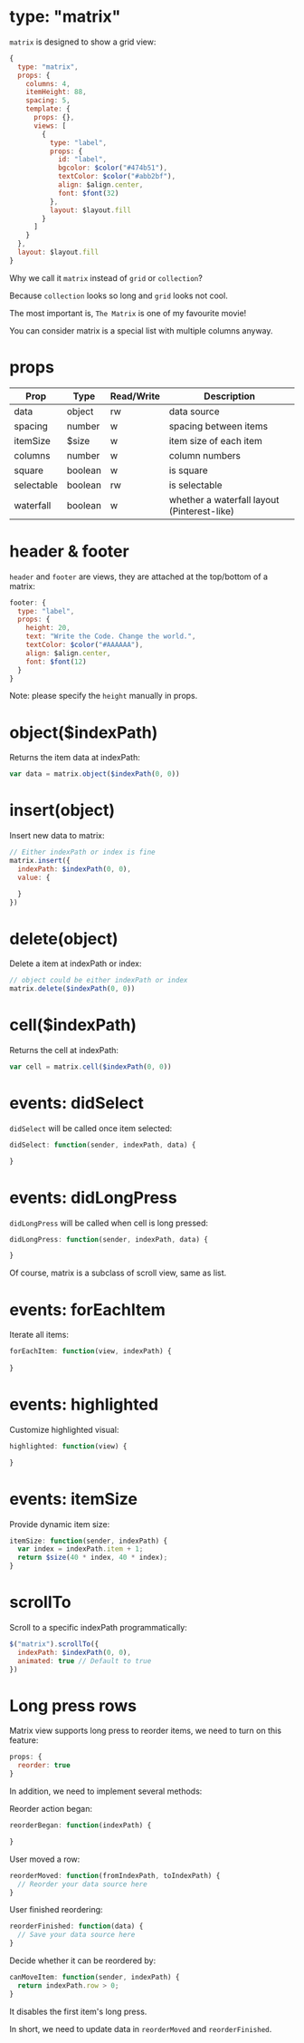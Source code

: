 # type: "matrix"

`matrix` is designed to show a grid view:

```js
{
  type: "matrix",
  props: {
    columns: 4,
    itemHeight: 88,
    spacing: 5,
    template: {
      props: {},
      views: [
        {
          type: "label",
          props: {
            id: "label",
            bgcolor: $color("#474b51"),
            textColor: $color("#abb2bf"),
            align: $align.center,
            font: $font(32)
          },
          layout: $layout.fill
        }
      ]
    }
  },
  layout: $layout.fill
}
```

Why we call it `matrix` instead of `grid` or `collection`?

Because `collection` looks so long and `grid` looks not cool.

The most important is, `The Matrix` is one of my favourite movie!

You can consider matrix is a special list with multiple columns anyway.

# props

Prop | Type | Read/Write | Description
---|---|---|---
data | object | rw | data source
spacing | number | w | spacing between items
itemSize | $size | w | item size of each item
columns | number | w | column numbers
square | boolean | w | is square
selectable | boolean | rw | is selectable
waterfall | boolean | w | whether a waterfall layout (Pinterest-like)

# header & footer

`header` and `footer` are views, they are attached at the top/bottom of a matrix:

```js
footer: {
  type: "label",
  props: {
    height: 20,
    text: "Write the Code. Change the world.",
    textColor: $color("#AAAAAA"),
    align: $align.center,
    font: $font(12)
  }
}
```

Note: please specify the `height` manually in props.

# object($indexPath)

Returns the item data at indexPath:

```js
var data = matrix.object($indexPath(0, 0))
```

# insert(object)

Insert new data to matrix:

```js
// Either indexPath or index is fine
matrix.insert({
  indexPath: $indexPath(0, 0),
  value: {

  }
})
```

# delete(object)

Delete a item at indexPath or index:

```js
// object could be either indexPath or index
matrix.delete($indexPath(0, 0))
```

# cell($indexPath)

Returns the cell at indexPath:

```js
var cell = matrix.cell($indexPath(0, 0))
```

# events: didSelect

`didSelect` will be called once item selected:

```js
didSelect: function(sender, indexPath, data) {

}
```

# events: didLongPress

`didLongPress` will be called when cell is long pressed:

```js
didLongPress: function(sender, indexPath, data) {

}
```

Of course, matrix is a subclass of scroll view, same as list.

# events: forEachItem

Iterate all items:

```js
forEachItem: function(view, indexPath) {
  
}
```

# events: highlighted

Customize highlighted visual:

```js
highlighted: function(view) {

}
```

# events: itemSize

Provide dynamic item size:

```js
itemSize: function(sender, indexPath) {
  var index = indexPath.item + 1;
  return $size(40 * index, 40 * index);
}
```

# scrollTo

Scroll to a specific indexPath programmatically:

```js
$("matrix").scrollTo({
  indexPath: $indexPath(0, 0),
  animated: true // Default to true
})
```

# Long press rows

Matrix view supports long press to reorder items, we need to turn on this feature:

```js
props: {
  reorder: true
}
```

In addition, we need to implement several methods:

Reorder action began:

```js
reorderBegan: function(indexPath) {

}
```

User moved a row:

```js
reorderMoved: function(fromIndexPath, toIndexPath) {
  // Reorder your data source here
}
```

User finished reordering:

```js
reorderFinished: function(data) {
  // Save your data source here
}
```

Decide whether it can be reordered by:

```js
canMoveItem: function(sender, indexPath) {
  return indexPath.row > 0;
}
```

It disables the first item's long press.

In short, we need to update data in `reorderMoved` and `reorderFinished`.